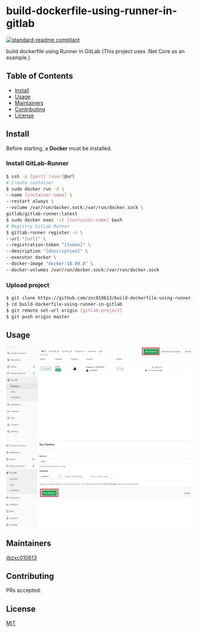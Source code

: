 # build-dockerfile-using-runner-in-gitlab

[![standard-readme compliant](https://img.shields.io/badge/standard--readme-OK-green.svg?style=flat-square)](https://github.com/RichardLitt/standard-readme)

build dockerfile using Runner in GitLab.(This project uses .Net Core as an example.)

## Table of Contents

- [Install](#install)
- [Usage](#usage)
- [Maintainers](#maintainers)
- [Contributing](#contributing)
- [License](#license)

## Install
Before starting, a **Docker** must be installed.
### Install GitLab-Runner
```bash
$ ssh -p [port] [user]@url
# Create container
$ sudo docker run -d \
--name [container-name] \
--restart always \
--volume /var/run/docker.sock:/var/run/docker.sock \
gitlab/gitlab-runner:latest
$ sudo docker exec -it [container-name] bash
# Registry GitLab-Runner
$ gitlab-runner register -n \
--url "[url]" \
--registration-token "[token]" \
--description "[description]" \
--executor docker \
--docker-image "docker:18.09.8" \
--docker-volumes /var/run/docker.sock:/var/run/docker.sock
```
### Upload project
```bash
$ git clone https://github.com/zxc010613/build-dockerfile-using-runner-in-gitlab.git
$ cd build-dockerfile-using-runner-in-gitlab
$ git remote set-url origin [gitlab-project]
$ git push origin master
```
## Usage
![1](./image/img1.jpg)
![2](./image/img2.jpg)

## Maintainers

[@zxc010613](https://github.com/zxc010613)

## Contributing
PRs accepted.

## License
[MIT](./LICENSE)

